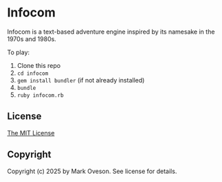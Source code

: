 Infocom
================

Infocom is a text-based adventure engine inspired by its namesake in the 1970s and 1980s.

To play:
1. Clone this repo
2. `cd infocom`
3. `gem install bundler` (if not already installed)
4. `bundle`
5. `ruby infocom.rb`

License
-------

[The MIT License](https://github.com/moveson/edify/blob/master/LICENSE.md)

Copyright
---------

Copyright (c) 2025 by Mark Oveson. See license for details.
